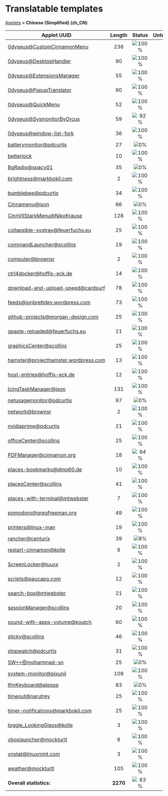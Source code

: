 # Translatable templates
[Applets](../README.md) &#187; **Chinese (Simplified) (zh_CN)**

Applet UUID | Length | Status | Untranslated
------------|:------:|:------:|:-----------:
[0dyseus@CustomCinnamonMenu](../applet-status/0dyseus@CustomCinnamonMenu/README.md) | 238 | ![100%](http://progressed.io/bar/100) |  0
[0dyseus@DesktopHandler](../applet-status/0dyseus@DesktopHandler/README.md) | 90 | ![100%](http://progressed.io/bar/100) |  0
[0dyseus@ExtensionsManager](../applet-status/0dyseus@ExtensionsManager/README.md) | 55 | ![100%](http://progressed.io/bar/100) |  0
[0dyseus@PopupTranslator](../applet-status/0dyseus@PopupTranslator/README.md) | 90 | ![100%](http://progressed.io/bar/100) |  0
[0dyseus@QuickMenu](../applet-status/0dyseus@QuickMenu/README.md) | 52 | ![100%](http://progressed.io/bar/100) |  0
[0dyseus@SysmonitorByOrcus](../applet-status/0dyseus@SysmonitorByOrcus/README.md) | 59 | ![92%](http://progressed.io/bar/92) |  5
[0dyseus@window-list-fork](../applet-status/0dyseus@window-list-fork/README.md) | 36 | ![100%](http://progressed.io/bar/100) |  0
[batterymonitor@pdcurtis](../applet-status/batterymonitor@pdcurtis/README.md) | 27 | ![0%](http://progressed.io/bar/0) | 27
[betterlock](../applet-status/betterlock/README.md) | 10 | ![100%](http://progressed.io/bar/100) |  0
[BgRadio@spacy01](../applet-status/BgRadio@spacy01/README.md) | 35 | ![0%](http://progressed.io/bar/0) | 35
[brightness@markbokil.com](../applet-status/brightness@markbokil.com/README.md) | 2 | ![100%](http://progressed.io/bar/100) |  0
[bumblebee@pdcurtis](../applet-status/bumblebee@pdcurtis/README.md) | 34 | ![100%](http://progressed.io/bar/100) |  0
[Cinnamenu@json](../applet-status/Cinnamenu@json/README.md) | 66 | ![0%](http://progressed.io/bar/0) | 66
[CinnVIIStarkMenu@NikoKrause](../applet-status/CinnVIIStarkMenu@NikoKrause/README.md) | 128 | ![100%](http://progressed.io/bar/100) |  0
[collapsible-systray@feuerfuchs.eu](../applet-status/collapsible-systray@feuerfuchs.eu/README.md) | 25 | ![100%](http://progressed.io/bar/100) |  0
[commandLauncher@scollins](../applet-status/commandLauncher@scollins/README.md) | 19 | ![100%](http://progressed.io/bar/100) |  0
[computer@brownsr](../applet-status/computer@brownsr/README.md) | 2 | ![100%](http://progressed.io/bar/100) |  0
[ctrl4docker@hoffis-eck.de](../applet-status/ctrl4docker@hoffis-eck.de/README.md) | 14 | ![100%](http://progressed.io/bar/100) |  0
[download-and-upload-speed@cardsurf](../applet-status/download-and-upload-speed@cardsurf/README.md) | 78 | ![100%](http://progressed.io/bar/100) |  0
[feeds@jonbrettdev.wordpress.com](../applet-status/feeds@jonbrettdev.wordpress.com/README.md) | 73 | ![100%](http://progressed.io/bar/100) |  0
[github-projects@morgan-design.com](../applet-status/github-projects@morgan-design.com/README.md) | 25 | ![100%](http://progressed.io/bar/100) |  0
[gpaste-reloaded@feuerfuchs.eu](../applet-status/gpaste-reloaded@feuerfuchs.eu/README.md) | 21 | ![100%](http://progressed.io/bar/100) |  0
[graphicsCenter@scollins](../applet-status/graphicsCenter@scollins/README.md) | 25 | ![100%](http://progressed.io/bar/100) |  0
[hamster@projecthamster.wordpress.com](../applet-status/hamster@projecthamster.wordpress.com/README.md) | 13 | ![100%](http://progressed.io/bar/100) |  0
[host-entries@hoffis-eck.de](../applet-status/host-entries@hoffis-eck.de/README.md) | 12 | ![100%](http://progressed.io/bar/100) |  0
[IcingTaskManager@json](../applet-status/IcingTaskManager@json/README.md) | 131 | ![100%](http://progressed.io/bar/100) |  0
[netusagemonitor@pdcurtis](../applet-status/netusagemonitor@pdcurtis/README.md) | 97 | ![0%](http://progressed.io/bar/0) | 97
[network@brownsr](../applet-status/network@brownsr/README.md) | 2 | ![100%](http://progressed.io/bar/100) |  0
[nvidiaprime@pdcurtis](../applet-status/nvidiaprime@pdcurtis/README.md) | 21 | ![100%](http://progressed.io/bar/100) |  0
[officeCenter@scollins](../applet-status/officeCenter@scollins/README.md) | 25 | ![100%](http://progressed.io/bar/100) |  0
[PDFManager@cinnamon.org](../applet-status/PDFManager@cinnamon.org/README.md) | 18 | ![94%](http://progressed.io/bar/94) |  1
[places-bookmarks@dmo60.de](../applet-status/places-bookmarks@dmo60.de/README.md) | 10 | ![100%](http://progressed.io/bar/100) |  0
[placesCenter@scollins](../applet-status/placesCenter@scollins/README.md) | 41 | ![100%](http://progressed.io/bar/100) |  0
[places-with-terminal@mtwebster](../applet-status/places-with-terminal@mtwebster/README.md) | 7 | ![100%](http://progressed.io/bar/100) |  0
[pomodoro@gregfreeman.org](../applet-status/pomodoro@gregfreeman.org/README.md) | 49 | ![100%](http://progressed.io/bar/100) |  0
[printers@linux-man](../applet-status/printers@linux-man/README.md) | 19 | ![100%](http://progressed.io/bar/100) |  0
[rancher@centurix](../applet-status/rancher@centurix/README.md) | 39 | ![8%](http://progressed.io/bar/8) |  36
[restart-cinnamon@kolle](../applet-status/restart-cinnamon@kolle/README.md) | 6 | ![100%](http://progressed.io/bar/100) |  0
[ScreenLocker@tuuxx](../applet-status/ScreenLocker@tuuxx/README.md) | 2 | ![100%](http://progressed.io/bar/100) |  0
[scripts@paucapo.com](../applet-status/scripts@paucapo.com/README.md) | 12 | ![100%](http://progressed.io/bar/100) |  0
[search-box@mtwebster](../applet-status/search-box@mtwebster/README.md) | 21 | ![100%](http://progressed.io/bar/100) |  0
[sessionManager@scollins](../applet-status/sessionManager@scollins/README.md) | 20 | ![100%](http://progressed.io/bar/100) |  0
[sound-with-apps-volume@koutch](../applet-status/sound-with-apps-volume@koutch/README.md) | 60 | ![100%](http://progressed.io/bar/100) |  0
[sticky@scollins](../applet-status/sticky@scollins/README.md) | 46 | ![100%](http://progressed.io/bar/100) |  0
[stopwatch@pdcurtis](../applet-status/stopwatch@pdcurtis/README.md) | 31 | ![100%](http://progressed.io/bar/100) |  0
[SW++@mohammad-sn](../applet-status/SW++@mohammad-sn/README.md) | 25 | ![0%](http://progressed.io/bar/0) | 25
[system-monitor@pixunil](../applet-status/system-monitor@pixunil/README.md) | 109 | ![100%](http://progressed.io/bar/100) |  0
[tfmKeyboard@alexpp](../applet-status/tfmKeyboard@alexpp/README.md) | 83 | ![0%](http://progressed.io/bar/0) | 83
[timeout@narutrey](../applet-status/timeout@narutrey/README.md) | 25 | ![100%](http://progressed.io/bar/100) |  0
[timer-notifications@markbokil.com](../applet-status/timer-notifications@markbokil.com/README.md) | 25 | ![100%](http://progressed.io/bar/100) |  0
[toggle_LookingGlass@kolle](../applet-status/toggle_LookingGlass@kolle/README.md) | 3 | ![100%](http://progressed.io/bar/100) |  0
[vboxlauncher@mockturtl](../applet-status/vboxlauncher@mockturtl/README.md) | 6 | ![100%](http://progressed.io/bar/100) |  0
[vnstat@linuxmint.com](../applet-status/vnstat@linuxmint.com/README.md) | 3 | ![100%](http://progressed.io/bar/100) |  0
[weather@mockturtl](../applet-status/weather@mockturtl/README.md) | 105 | ![100%](http://progressed.io/bar/100) |  0
**Overall statistics:** | **2270** | ![83%](http://progressed.io/bar/83) | **375**
